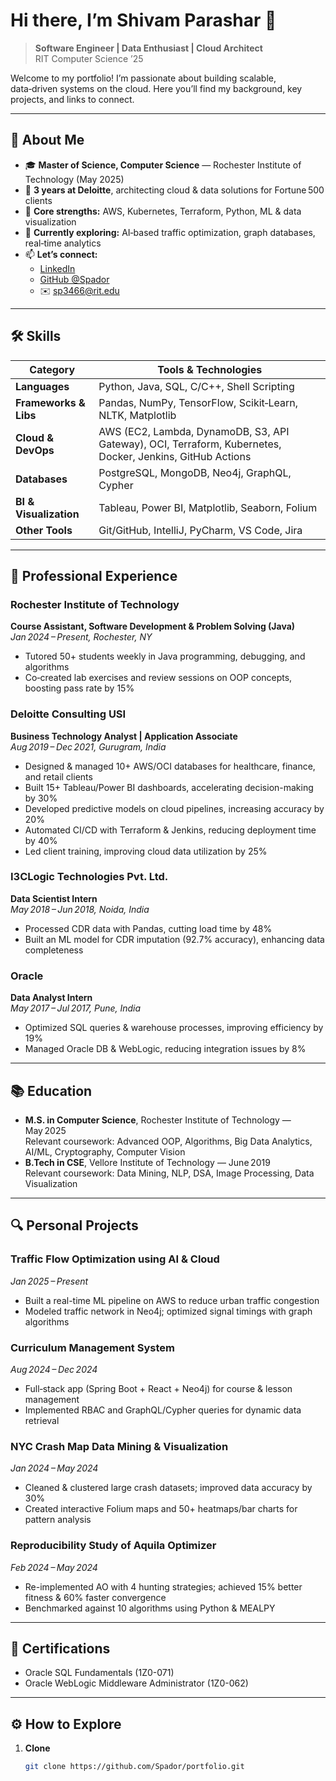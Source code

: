 # Hi there, I’m Shivam Parashar 👋

> **Software Engineer | Data Enthusiast | Cloud Architect**  
> RIT Computer Science ’25

Welcome to my portfolio! I’m passionate about building scalable, data‑driven systems on the cloud. Here you’ll find my background, key projects, and links to connect.

---

## 🚀 About Me

- 🎓 **Master of Science, Computer Science** — Rochester Institute of Technology (May 2025)  
- 💼 **3 years at Deloitte**, architecting cloud & data solutions for Fortune 500 clients  
- 🔧 **Core strengths:** AWS, Kubernetes, Terraform, Python, ML & data visualization  
- 🌱 **Currently exploring:** AI‑based traffic optimization, graph databases, real‑time analytics  
- 📫 **Let’s connect:**  
  - [LinkedIn](https://www.linkedin.com/in/shivam-parashar-2764ba113)  
  - [GitHub @Spador](https://github.com/Spador)  
  - ✉️ sp3466@rit.edu  

---

## 🛠️ Skills

| Category               | Tools & Technologies                                           |
|------------------------|----------------------------------------------------------------|
| **Languages**          | Python, Java, SQL, C/C++, Shell Scripting                     |
| **Frameworks & Libs**  | Pandas, NumPy, TensorFlow, Scikit‑Learn, NLTK, Matplotlib      |
| **Cloud & DevOps**     | AWS (EC2, Lambda, DynamoDB, S3, API Gateway), OCI, Terraform, Kubernetes, Docker, Jenkins, GitHub Actions |
| **Databases**          | PostgreSQL, MongoDB, Neo4j, GraphQL, Cypher                   |
| **BI & Visualization** | Tableau, Power BI, Matplotlib, Seaborn, Folium                |
| **Other Tools**        | Git/GitHub, IntelliJ, PyCharm, VS Code, Jira                  |

---

## 💼 Professional Experience

### Rochester Institute of Technology  
**Course Assistant, Software Development & Problem Solving (Java)**  
*Jan 2024 – Present, Rochester, NY*  
- Tutored 50+ students weekly in Java programming, debugging, and algorithms  
- Co‑created lab exercises and review sessions on OOP concepts, boosting pass rate by 15%

### Deloitte Consulting USI  
**Business Technology Analyst | Application Associate**  
*Aug 2019 – Dec 2021, Gurugram, India*  
- Designed & managed 10+ AWS/OCI databases for healthcare, finance, and retail clients  
- Built 15+ Tableau/Power BI dashboards, accelerating decision-making by 30%  
- Developed predictive models on cloud pipelines, increasing accuracy by 20%  
- Automated CI/CD with Terraform & Jenkins, reducing deployment time by 40%  
- Led client training, improving cloud data utilization by 25%

### I3CLogic Technologies Pvt. Ltd.  
**Data Scientist Intern**  
*May 2018 – Jun 2018, Noida, India*  
- Processed CDR data with Pandas, cutting load time by 48%  
- Built an ML model for CDR imputation (92.7% accuracy), enhancing data completeness  

### Oracle  
**Data Analyst Intern**  
*May 2017 – Jul 2017, Pune, India*  
- Optimized SQL queries & warehouse processes, improving efficiency by 19%  
- Managed Oracle DB & WebLogic, reducing integration issues by 8%

---

## 📚 Education

- **M.S. in Computer Science**, Rochester Institute of Technology — May 2025  
  Relevant coursework: Advanced OOP, Algorithms, Big Data Analytics, AI/ML, Cryptography, Computer Vision  
- **B.Tech in CSE**, Vellore Institute of Technology — June 2019  
  Relevant coursework: Data Mining, NLP, DSA, Image Processing, Data Visualization  

---

## 🔍 Personal Projects

### Traffic Flow Optimization using AI & Cloud  
*Jan 2025 – Present*  
- Built a real-time ML pipeline on AWS to reduce urban traffic congestion  
- Modeled traffic network in Neo4j; optimized signal timings with graph algorithms  

### Curriculum Management System  
*Aug 2024 – Dec 2024*  
- Full‑stack app (Spring Boot + React + Neo4j) for course & lesson management  
- Implemented RBAC and GraphQL/Cypher queries for dynamic data retrieval  

### NYC Crash Map Data Mining & Visualization  
*Jan 2024 – May 2024*  
- Cleaned & clustered large crash datasets; improved data accuracy by 30%  
- Created interactive Folium maps and 50+ heatmaps/bar charts for pattern analysis  

### Reproducibility Study of Aquila Optimizer  
*Feb 2024 – May 2024*  
- Re-implemented AO with 4 hunting strategies; achieved 15% better fitness & 60% faster convergence  
- Benchmarked against 10 algorithms using Python & MEALPY  

---

## 📜 Certifications

- Oracle SQL Fundamentals (1Z0-071)  
- Oracle WebLogic Middleware Administrator (1Z0-062)  

---

## ⚙️ How to Explore

1. **Clone**  
   ```bash
   git clone https://github.com/Spador/portfolio.git

